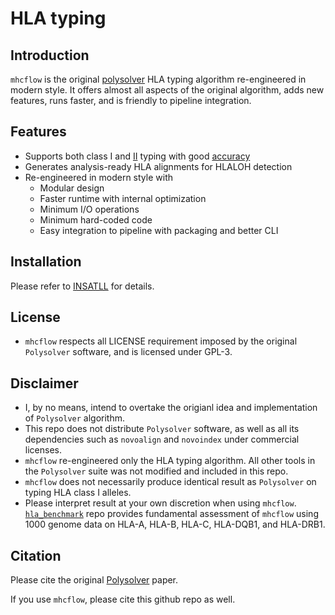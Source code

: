 # HLA typing

## Introduction

`mhcflow` is the original
[polysolver](https://www.ncbi.nlm.nih.gov/pmc/articles/PMC4747795/) HLA
typing algorithm re-engineered in modern style. It offers almost all aspects
of the original algorithm, adds new features, runs faster, and is friendly to
pipeline integration.

## Features

- Supports both class I and
  [II](https://github.com/svm-zhang/mhcflow?tab=readme-ov-file#extend-to-class-ii-typing)
  typing with good
  [accuracy](https://github.com/svm-zhang/hla_benchmark?tab=readme-ov-file)
- Generates analysis-ready HLA alignments for HLALOH detection
- Re-engineered in modern style with
  - Modular design
  - Faster runtime with internal optimization
  - Minimum I/O operations
  - Minimum hard-coded code
  - Easy integration to pipeline with packaging and better CLI

## Installation

Please refer to [INSATLL](INSTALL.md) for details.

## License

- `mhcflow` respects all LICENSE requirement imposed by the original
  `Polysolver` software, and is licensed under GPL-3.

## Disclaimer

- I, by no means, intend to overtake the origianl idea and implementation
  of `Polysolver` algorithm.
- This repo does not distribute `Polysolver` software, as well as all
  its dependencies such as `novoalign` and `novoindex` under commercial licenses.
- `mhcflow` re-engineered only the HLA typing algorithm. All other
  tools in the `Polysolver` suite was not modified and included in this repo.
- `mhcflow` does not necessarily produce identical result as
  `Polysolver` on typing HLA class I alleles.
- Please interpret result at your own discretion when using
  `mhcflow`.
  [`hla_benchmark`](https://github.com/svm-zhang/hla_benchmark) repo provides
  fundamental assessment of `mhcflow` using 1000 genome data on HLA-A,
  HLA-B, HLA-C, HLA-DQB1, and HLA-DRB1.

## Citation

Please cite the original
[Polysolver](https://www.ncbi.nlm.nih.gov/pmc/articles/PMC4747795/) paper.

If you use `mhcflow`, please cite this github repo as well.
